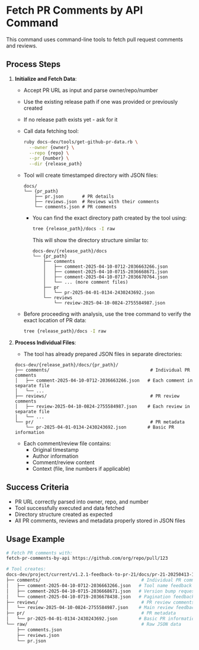 # Fetch PR Comments by API Command

This command uses command-line tools to fetch pull request comments and reviews.

## Process Steps

1. **Initialize and Fetch Data**:
   - Accept PR URL as input and parse owner/repo/number
   - Use the existing release path if one was provided or previously created
   - If no release path exists yet - ask for it
   - Call data fetching tool:
     ```bash
     ruby docs-dev/tools/get-github-pr-data.rb \
       --owner {owner} \
       --repo {repo} \
       --pr {number} \
       --dir {release_path}
     ```
   - Tool will create timestamped directory with JSON files:
     ```
     docs/
     └── {pr_path}
         ├── pr.json       # PR details
         ├── reviews.json  # Reviews with their comments
         └── comments.json # PR comments
     ```
     - You can find the exact directory path created by the tool using:
       ```bash
       tree {release_path}/docs -I raw
       ```

       This will show the directory structure similar to:
       ```
       docs-dev/{release_path}/docs
       └── {pr_path}
           ├── comments
           │   ├── comment-2025-04-10-0712-2036663266.json
           │   ├── comment-2025-04-10-0715-2036668671.json
           │   ├── comment-2025-04-10-0717-2036670764.json
           │   └── ... (more comment files)
           ├── pr
           │   └── pr-2025-04-01-0134-2430243692.json
           └── reviews
               └── review-2025-04-10-0824-2755584987.json
       ```

   - Before proceeding with analysis, use the tree command to verify the exact location of PR data:
     ```bash
     tree {release_path}/docs -I raw
     ```

2. **Process Individual Files**:
   - The tool has already prepared JSON files in separate directories:
   ```
   docs-dev/{release_path}/docs/{pr_path}/
   ├── comments/                                      # Individual PR comments
   │   ├── comment-2025-04-10-0712-2036663266.json   # Each comment in separate file
   │   └── ...
   ├── reviews/                                       # PR review comments
   │   ├── review-2025-04-10-0824-2755584987.json    # Each review in separate file
   │   └── ...
   └── pr/                                            # PR metadata
       └── pr-2025-04-01-0134-2430243692.json        # Basic PR information
   ```
   - Each comment/review file contains:
     - Original timestamp
     - Author information
     - Comment/review content
     - Context (file, line numbers if applicable)

## Success Criteria

- PR URL correctly parsed into owner, repo, and number
- Tool successfully executed and data fetched
- Directory structure created as expected
- All PR comments, reviews and metadata properly stored in JSON files

## Usage Example

```bash
# Fetch PR comments with:
fetch-pr-comments-by-api https://github.com/org/repo/pull/123

# Tool creates:
docs-dev/project/current/v1.2.1-feedback-to-pr-21/docs/pr-21-20250413-183459/
├── comments/                                      # Individual PR comments
│   ├── comment-2025-04-10-0712-2036663266.json   # Tool name feedback
│   ├── comment-2025-04-10-0715-2036668671.json   # Version bump request
│   └── comment-2025-04-10-0719-2036678438.json   # Pagination feedback
├── reviews/                                       # PR review comments
│   └── review-2025-04-10-0824-2755584987.json    # Main review feedback
├── pr/                                            # PR metadata
│   └── pr-2025-04-01-0134-2430243692.json        # Basic PR information
└── raw/                                           # Raw JSON data
    ├── comments.json
    ├── reviews.json
    └── pr.json
```
